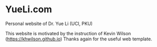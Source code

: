 # YueLi.com
Personal website of Dr. Yue Li (UCI, PKU)

This website is motivated by the instruction of Kevin Wilson (https://khwilson.github.io)
Thanks again for the useful web template.
